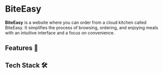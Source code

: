 # BiteEasy

**BiteEasy** is a website where you can order from a cloud kitchen called BiteEasy. It simplifies the process of browsing, ordering, and enjoying meals with an intuitive interface and a focus on convenience.

## Features 🌟



## Tech Stack 🛠️


